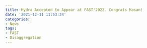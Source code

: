 ```yaml
---
title: Hydra Accepted to Appear at FAST'2022. Congrats Hasan!
date: '2021-12-11 11:53:34'
categories:
- News
tags:
- FAST
- Disaggregation
---
```


